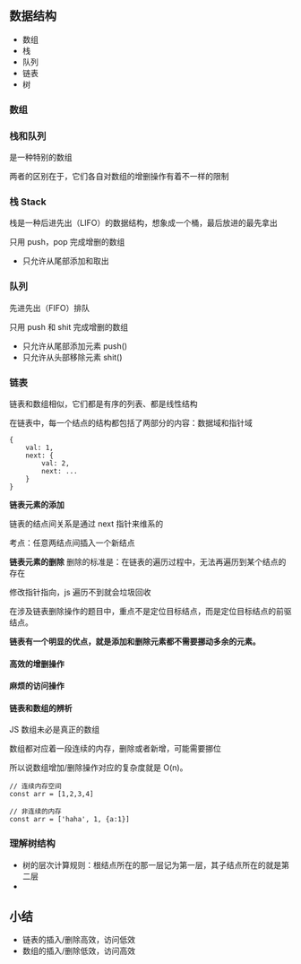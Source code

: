 ## 数据结构

- 数组
- 栈
- 队列
- 链表
- 树

### 数组

### 栈和队列

是一种特别的数组

两者的区别在于，它们各自对数组的增删操作有着不一样的限制

### 栈 Stack

栈是一种后进先出（LIFO）的数据结构，想象成一个桶，最后放进的最先拿出

只用 push，pop 完成增删的数组

- 只允许从尾部添加和取出

### 队列

先进先出（FIFO）排队

只用 push 和 shit 完成增删的数组

- 只允许从尾部添加元素 push()
- 只允许从头部移除元素 shit()

### 链表

链表和数组相似，它们都是有序的列表、都是线性结构

在链表中，每一个结点的结构都包括了两部分的内容：数据域和指针域

```
{
    val: 1,
    next: {
        val: 2,
        next: ...
    }
}
```

**链表元素的添加**

链表的结点间关系是通过 next 指针来维系的

考点：任意两结点间插入一个新结点

**链表元素的删除**
删除的标准是：在链表的遍历过程中，无法再遍历到某个结点的存在

修改指针指向，js 遍历不到就会垃圾回收

在涉及链表删除操作的题目中，重点不是定位目标结点，而是定位目标结点的前驱结点。

**链表有一个明显的优点，就是添加和删除元素都不需要挪动多余的元素。**

#### 高效的增删操作

#### 麻烦的访问操作

#### 链表和数组的辨析

JS 数组未必是真正的数组

数组都对应着一段连续的内存，删除或者新增，可能需要挪位

所以说数组增加/删除操作对应的复杂度就是 O(n)。

```
// 连续内存空间
const arr = [1,2,3,4]

// 非连续的内存
const arr = ['haha', 1, {a:1}]
```

### 理解树结构

- 树的层次计算规则：根结点所在的那一层记为第一层，其子结点所在的就是第二层
-

## 小结

- 链表的插入/删除高效，访问低效
- 数组的插入/删除低效，访问高效

